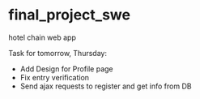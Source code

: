 # final_project_swe
hotel chain web app


Task for tomorrow, Thursday:
- Add Design for Profile page 
- Fix entry verification
- Send ajax requests to register and get info from DB
